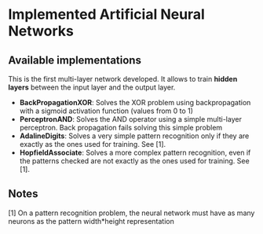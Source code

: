 # Implemented Artificial Neural Networks
## Available implementations
This is the first multi-layer network developed. It allows to train **hidden layers** between the input layer and the output layer.
   * **BackPropagationXOR**: Solves the XOR problem using backpropagation with a sigmoid activation function (values from 0 to 1)
   * **PerceptronAND**: Solves the AND operator using a simple multi-layer perceptron. Back propagation fails solving this simple problem
   * **AdalineDigits**: Solves a very simple pattern recognition only if they are exactly as the ones used for training. See [1].
   * **HopfieldAssociate**: Solves a more complex pattern recognition, even if the patterns checked are not exactly as the ones used for training. See [1].
   
## Notes
[1] On a pattern recognition problem, the neural network must have as many neurons as the pattern width*height representation
